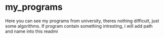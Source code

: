 # my_programs
Here you can see my programs from university, theres nothing difficult, just some algorithms. 
If program contain something intresting, i will add path and name into this readmi
